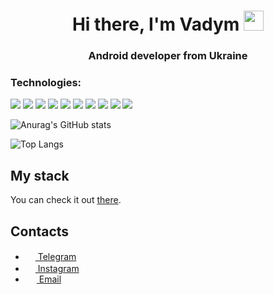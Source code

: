 <h1 align="center"> Hi there, I'm Vadym</a> 
<img src="https://github.com/blackcater/blackcater/raw/main/images/Hi.gif" height="32"/></h1>
<h3 align="center">Android developer from Ukraine</h3>

<h3 align="left">Technologies:</h3>

<img src="https://img.shields.io/badge/Kotlin-232324?style=for-the-badge&logo=kotlin&logoColor=7F52FF" /> <img src="https://img.shields.io/badge/Android-232324?style=for-the-badge&logo=android&logoColor=3DDC84" /> <img src="https://img.shields.io/badge/Git-232324?style=for-the-badge&logo=git&logoColor=F05032" /> <img src="https://img.shields.io/badge/GitHub-232324?style=for-the-badge&logo=github&logoColor=#F05032" /> <img src="https://img.shields.io/badge/SQLite-232324?style=for-the-badge&logo=sqlite&logoColor=003B57" /> <img src="https://img.shields.io/badge/MySQL-232324?style=for-the-badge&logo=mysql&logoColor=4479A1" /> <img src="https://img.shields.io/badge/PostgreSQL-232324?style=for-the-badge&logo=postgresql&logoColor=4169E1" /> <img src="https://img.shields.io/badge/Solid-232324?style=for-the-badge&logo=solid&logoColor=2C4F7C" /> <img src="https://img.shields.io/badge/Firebase-232324?style=for-the-badge&logo=firebase&logoColor=FFCA28" /> <img src="https://img.shields.io/badge/Agora-232324?style=for-the-badge&logo=agora&logoColor=099DFD" />

![Anurag's GitHub stats](https://github-readme-stats.vercel.app/api?username=sliderzxc&show_icons=true&theme=radical)

![Top Langs](https://github-readme-stats.vercel.app/api/top-langs/?username=sliderzxc&theme=radical&layout=compact&langs_count=10)

## My stack
You can check it out [there](MY%20STACK.md).

## Contacts
 - <a href="https://t.me/sliderzxc"><img src="https://upload.wikimedia.org/wikipedia/commons/thumb/8/82/Telegram_logo.svg/768px-Telegram_logo.svg.png" width=16 height=16 />  Telegram</a>
 - <a href="https://www.instagram.com/sliderzxc/"><img src="https://upload.wikimedia.org/wikipedia/commons/thumb/5/58/Instagram-Icon.png/1200px-Instagram-Icon.png" width=16 height=16 />  Instagram</a>
 - <a href="mailto:dev.sliderzxc@gmail.com"><img src="https://upload.wikimedia.org/wikipedia/commons/thumb/7/7e/Gmail_icon_%282020%29.svg/768px-Gmail_icon_%282020%29.svg.png" width=18 height=14 />  Email</a>
